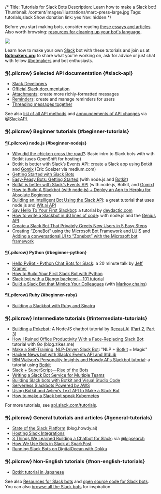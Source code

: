 /*
Title: Tutorials for Slack Bots
Description: Learn how to make a Slack bot!
Thumbnail: /content/images/illustrations/marc-press-large.jpg
Tags: tutorials,slack
Show donation link: yes
Nav: hidden
*/


<div class="note">
  <p>
    Before you start making bots, consider reading <a href="/bot-ethics">these essays and articles</a>. Also worth browsing: <a href="/resources/libraries-frameworks/#language">resources for cleaning up your bot's language</a>.
  </p>
</div>

<p class="screenshot float-right">
  <a href="/bots/slackbots/slack-tableflip">
    <img src="/content/bots/slackbots/images/slack-tableflip.png">
  </a>
</p>


Learn how to make your own [Slack](https://slack.com/) bot with these tutorials and join us at [**Botmakers.org**](https://botmakers.org/) to share what you're working on, ask for advice or just chat with fellow [#botmakers](https://twitter.com/search?q=%23botmakers) and bot enthusiasts.


### [¶](#slack-api){.pilcrow} Selected API documentation {#slack-api}

- [Slack Developers](https://slack.com/developers)
- [Official Slack documentation](https://api.slack.com/bot-users)
- [Attachments](https://api.slack.com/docs/attachments): create more richly-formatted messages
- [Reminders](https://api.slack.com/methods#reminders): create and manage reminders for users
- [Threading messages together](https://api.slack.com/docs/message-threading)

See also [list of all API methods](https://api.slack.com/methods) and [announcements of API changes](https://twitter.com/search?f=tweets&vertical=default&q=%23changelog%20from%3ASlackAPI) via [@SlackAPI](https://twitter.com/SlackAPI).

### [¶](#beginner-tutorials){.pilcrow} Beginner tutorials {#beginner-tutorials}

#### [¶](#beginner-nodejs){.pilcrow} node.js {#beginner-nodejs}

- [Why did the chicken cross the road?](https://botwiki.org/tutorials/why-did-the-chicken-cross-the-road-slack-bot-tutorial/): Basic intro to Slack bots with with Botkit (uses OpenShift for hosting)
- [Botkit is better with Slack’s Events API](https://medium.com/slack-developer-blog/botkit-is-better-with-slacks-events-api-f9a27e051591): create a Slack app using Botkit and [Gomix](https://gomix.com) (Eric Soelzer via medium.com)
- [Getting Started with Slack Bots](http://www.sitepoint.com/getting-started-slack-bots/)
- [Easy-Peasy Bots: Getting Started](https://medium.com/slack-developer-blog/easy-peasy-bots-getting-started-96b65e6049bf) (with node.js and [Botkit](http://howdy.ai/botkit/))
- [Botkit is better with Slack’s Events API](https://medium.com/slack-developer-blog/botkit-is-better-with-slacks-events-api-f9a27e051591) (with node.js, Botkit, and [Gomix](https://gomix.com))
- [How to Build A Slackbot (with node.js) + Deploy an App to Heroku for Absolute Beginners](http://blog.npmjs.org/post/128237577345/how-to-build-a-slackbot-deploy-an-app-to-heroku)
- [Building an Intelligent Bot Using the Slack API](http://nordicapis.com/building-an-intelligent-bot-using-the-slack-api/): a great tutorial that uses node.js and [Wit.ai API](https://wit.ai/)
- [Say Hello To Your First Slackbot](http://devdactic.com/first-slackbot/): a tutorial by [devdactic.com](http://devdactic.com/)
- [How to write a Slackbot in 40 lines of code](https://medium.com/@mager/how-to-write-a-slackbot-in-40-lines-of-code-52cf0c4fcf42): with node.js and the [Genius API](https://docs.genius.com/)
- [Create a Slack Bot That Privately Greets New Users in 5 Easy Steps](https://medium.com/@izzydoesizzy/create-a-slack-bot-that-privately-greets-new-users-in-5-easy-steps-a38eabeabcb5)
- [Creating “ZoneBot” using the Microsoft Bot Framework and LUIS](https://medium.com/@ThisisZone/creating-zonebot-using-the-microsoft-bot-framework-and-luis-f88e7f34ba70) and [Adding a conversational UI to “Zonebot” with the Microsoft bot framework](https://medium.com/@ThisisZone/adding-a-conversational-ui-to-zonebot-with-the-microsoft-bot-framework-ed82e5df9d69)

#### [¶](#beginner-python){.pilcrow} Python {#beginner-python}

- [Hello PyBot - Python Chat Bots for Slack](https://www.youtube.com/watch?v=7jwwhk5W56A): a 20 minute talk by [Jeff Kramer](https://twitter.com/jeffk)
- [How to Build Your First Slack Bot with Python](https://www.fullstackpython.com/blog/build-first-slack-bot-python.html)
- [Slack bot with a Django backend — 101 tutorial](https://chatbotsmagazine.com/slack-bot-with-a-django-backend-101-tutorial-c1aa8ea3f15e)
- [Build a Slack Bot that Mimics Your Colleagues](http://hirelofty.com/blog/how-build-slack-bot-mimics-your-colleague/) (with [Markov chains](https://simple.wikipedia.org/wiki/Markov_chain))

#### [¶](#beginner-ruby){.pilcrow} Ruby {#beginner-ruby}

- [Building a Slackbot with Ruby and Sinatra](http://www.sitepoint.com/building-a-slackbot-with-ruby-and-sinatra/)


### [¶](#intermediate-tutorials){.pilcrow} Intermediate tutorials {#intermediate-tutorials}

- [Building a Pokebot](https://blog.recast.ai/nodejs-bot-tutorial-1/): A NodeJS chatbot tutorial by [Recast.AI](https://recast.ai/) ([Part 2](https://blog.recast.ai/nodejs-bot-tutorial/), [Part 3](https://blog.recast.ai/nodejs-bot-tutorial-3/))
- [How I Ruined Office Productivity With a Face-Replacing Slack Bot](http://blog.zikes.me/post/how-i-ruined-office-productivity-with-a-slack-bot/): tutorial with Go (blog.zikes.me)
- [Make a Self-Training, NLP-Driven Slack Bot](http://blog.templeton.host/self-training-nlp-enabled-slack-bot-tutorial/): "NLP + [Botkit](http://howdy.ai/botkit/) = Magic"
- [Hacker News bot with Slack’s Events API and StdLib](https://hackernoon.com/hacker-news-bot-with-slacks-events-api-and-stdlib-33e28cea1b18)
- [IBM Watson’s Personality Insights and Howdy.AI's Slackbot tutorial](https://medium.com/@ash_hathaway/ibm-watson-s-personality-insights-and-howdy-ai-s-slackbot-tutorial-be68da6cfa10): a tutorial using [Botkit](http://howdy.ai/botkit/)
- [Slack + SuperScript — Rise of the Bots](https://medium.com/@rob_ellis/slack-superscript-rise-of-the-bots-bba8506a043c)
- [Writing a Slack Bot Service for Multiple Teams](http://code.dblock.org/2015/11/14/writing-a-slack-bot-service-for-multiple-teams.html)
- [Building Slack bots with Botkit and Visual Studio Code](https://medium.com/@csinco/botkit-visual-studio-code-3252800048ba)
- [Serverless Slackbots Powered by AWS](http://eng.localytics.com/serverless-slackbots-powered-by-aws/)
- [Using Botkit and Aylien’s Text API to Make a Slack Bot](https://medium.com/@samhavens/building-somerset-d518ba284c49)
- [How to make a Slack bot speak Kubernetes](https://medium.com/@janetkuo/how-to-make-a-slack-bot-speak-kubernetes-e7929f51c741)

For more tutorials, see [api.slack.com/tutorials](https://api.slack.com/tutorials).

### [¶](#general-tutorials){.pilcrow} General tutorials and articles {#general-tutorials}

- [State of the Slack Platform](https://blog.howdy.ai/talkabot-talks-state-of-the-slack-platform-amir-shevat-slack-1eee5b056e07) (blog.howdy.ai)
- [Hosting Slack Integrations](https://medium.com/slack-developer-blog/hosting-slack-integrations-79f3d4b04dd6)
- [3 Things We Learned Building a Chatbot for Slack](https://medium.com/@kipsearch/3-things-we-learned-building-a-chatbot-for-slack-2dc32321d77c): via [@kipsearch](https://twitter.com/kipsearch)
- [How We Use Bots in Slack at SparkPost](https://www.sparkpost.com/blog/using-slack-bots-sparkpost/)
- [Running Slack Bots on DigitalOcean with Dokku](http://code.dblock.org/2016/02/08/running-slack-bots-on-digital-ocean-with-dokku.html)

### [¶](#non-english-tutorials){.pilcrow} Non-English tutorials {#non-english-tutorials}

- [Botkit tutorial in Japanese](http://toach.click/2016/01/16/botkit-conversation/)


See also [Resources for Slack bots](/resources/slackbots) and [open source code for Slack bots](/tag/slack+opensource). You can also [browse all the Slack bots](/tag/slackbot) for inspiration.
